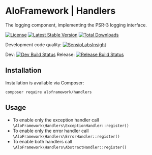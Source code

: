 # AloFramework | Handlers #

The logging component, implementing the PSR-3 logging interface.

[![License](https://poser.pugx.org/aloframework/handlers/license?format=plastic)](LICENSE)
[![Latest Stable Version](https://poser.pugx.org/aloframework/handlers/v/stable?format=plastic)](https://packagist.org/packages/aloframework/handlers)
[![Total Downloads](https://poser.pugx.org/aloframework/handlers/downloads?format=plastic)](https://packagist.org/packages/aloframework/handlers)

Development code quality: [![SensioLabsInsight](https://insight.sensiolabs.com/projects/c3500bba-d9af-4734-9dc7-31fddc7f8abe/small.png)](https://insight.sensiolabs.com/projects/c3500bba-d9af-4734-9dc7-31fddc7f8abe)

Dev: [![Dev Build Status](https://travis-ci.org/aloframework/handlers.svg?branch=master)](https://travis-ci.org/aloframework/handlers)
Release: [![Release Build Status](https://travis-ci.org/aloframework/handlers.svg?branch=0.1)](https://travis-ci.org/aloframework/handlers)

## Installation ##
Installation is available via Composer:

    composer require aloframework/handlers

## Usage ##

 - To enable only the exception handler call `\AloFramework\Handlers\ExceptionHandler::register()`
 - To enable only the error handler call `\AloFramework\Handlers\ErrorHandler::register()`
 - To enable both handlers call `\AloFramework\Handlers\AbstractHandler::register()`


